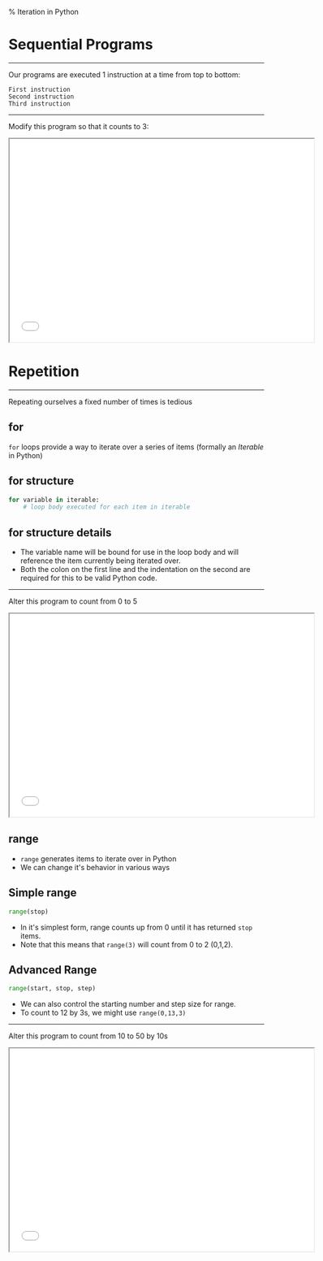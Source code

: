 % Iteration in Python

Sequential Programs
===================

---

Our programs are executed 1 instruction at a time from top to bottom:

    First instruction
    Second instruction
    Third instruction

---

Modify this program so that it counts to 3:

<iframe width=600 height=400 src="../index.html#WyJwcmludCgwKVxucHJpbnQoMSlcbnByaW50KDIpIiwiMCAxIDIgMyJd"></iframe>

Repetition
==========

---

Repeating ourselves a fixed number of times is tedious

for
---

`for` loops provide a way to iterate over a series of items (formally an *Iterable* in Python)

for structure
------------

```python
for variable in iterable:
    # loop body executed for each item in iterable
```

for structure details
--------------------

- The variable name will be bound for use in the loop body and will reference the item currently being iterated over.
- Both the colon on the first line and the indentation on the second are required for this to be valid Python code.

---

Alter this program to count from 0 to 5

<iframe width=600 height=400 src="../index.html#WyJmb3IgaSBpbiByYW5nZSg0KTpcbiAgICBwcmludChpKSIsIjAgMSAyIDMgNCA1Il0="></iframe>

range
-----

- `range` generates items to iterate over in Python
- We can change it's behavior in various ways

Simple range
------------

```python
range(stop)
```

- In it's simplest form, range counts up from 0 until it has returned `stop` items.
- Note that this means that `range(3)` will count from 0 to 2 (0,1,2).

Advanced Range
--------------

```python
range(start, stop, step)
```

- We can also control the starting number and step size for range.
- To count to 12 by 3s, we might use `range(0,13,3)`

---
 
Alter this program to count from 10 to 50 by 10s

<iframe width=600 height=400 src="../index.html#WyJmb3IgaSBpbiByYW5nZSgwLDEzLDMpOlxuICAgIHByaW50KGkpIiwiMTAgMjAgMzAgNDAgNTAiXQ=="></iframe>
